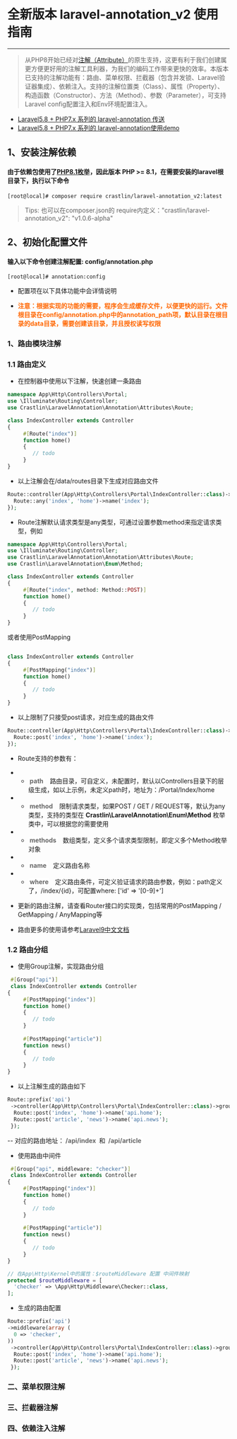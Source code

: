 # 全新版本 laravel-annotation_v2 使用指南
<style>
 .tag{display: inline-block;padding:0 3px;background: white;color:#666;border-radius: 5px;}
</style>
*** 
> 从PHP8开始已经对[注解（Attribute）](https://www.php.net/releases/8.0/zh)的原生支持，这更有利于我们创建属更方便更好用的注解工具利器，为我们的编码工作带来更快的效率。本版本已支持的注解功能有：路由、菜单权限、拦截器（包含并发锁、Laravel验证器集成）、依赖注入。支持的注解位置类（Class）、属性（Property）、构造函数（Constructor）、方法（Method）、参数（Parameter），可支持Laravel config配置注入和Env环境配置注入。

* [Laravel5.8 + PHP7.x 系列的 laravel-annotation 传送 ](https://github.com/CrastLin/laravel-annotation)
* [Laravel5.8 + PHP7.x 系列的 laravel-annotation使用demo](https://github.com/CrastLin/laravel-annotation-demo)

## 1、安装注解依赖
####  由于依赖包使用了[PHP8.1枚举](https://www.php.net/releases/8.1/en.php)，因此版本 PHP >= 8.1，在需要安装的laravel根目录下，执行以下命令
````shell
[root@local]# composer require crastlin/laravel-annotation_v2:latest
````
> Tips: 也可以在composer.json的 require内定义："crastlin/laravel-annotation_v2": "v1.0.6-alpha"
## 2、初始化配置文件
#### 输入以下命令创建注解配置: config/annotation.php
````shell
[root@local]# annotation:config
````
* 配置项在以下具体功能中会详情说明

* <b style="color:#f60">注意：根据实现的功能的需要，程序会生成缓存文件，以便更快的运行。文件根目录在config/annotation.php中的annotation_path项，默认目录在根目录的data目录，需要创建该目录，并且授权读写权限</b>

### 1、路由模块注解
### 1.1 路由定义
* 在控制器中使用以下注解，快速创建一条路由

````php
namespace App\Http\Controllers\Portal;
use \Illuminate\Routing\Controller;
use Crastlin\LaravelAnnotation\Annotation\Attributes\Route;

class IndexController extends Controller
{
     #[Route("index")]
     function home()
     {
        // todo
     }
}
````
- 以上注解会在/data/routes目录下生成对应路由文件
````php
Route::controller(App\Http\Controllers\Portal\IndexController::class)->group(function(){
  Route::any('index', 'home')->name('index');
});
````
- Route注解默认请求类型是any类型，可通过设置参数method来指定请求类型，例如
````php
namespace App\Http\Controllers\Portal;
use \Illuminate\Routing\Controller;
use Crastlin\LaravelAnnotation\Annotation\Attributes\Route;
use Crastlin\LaravelAnnotation\Enum\Method;

class IndexController extends Controller
{
     #[Route("index", method: Method::POST)]
     function home()
     {
        // todo
     }
}
````
或者使用PostMapping
````php

class IndexController extends Controller
{
     #[PostMapping("index")]
     function home()
     {
        // todo
     }
}
````
- 以上限制了只接受post请求，对应生成的路由文件
````php
Route::controller(App\Http\Controllers\Portal\IndexController::class)->group(function(){
  Route::post('index', 'home')->name('index');
});
````
- Route支持的参数有：


 - - <b class="tag">path</b> &nbsp;&nbsp;路由目录，可自定义，未配置时，默认以Controllers目录下的层级生成，如以上示例，未定义path时，地址为：/Portal/Index/home


 - - <b class="tag">method</b>  &nbsp;&nbsp;限制请求类型，如果POST / GET / REQUEST等，默认为any类型，支持的类型在 <b>Crastlin\LaravelAnnotation\Enum\Method</b> 枚举类中，可以根据您的需要使用


 - - <b class="tag">methods</b> &nbsp;&nbsp;数组类型，定义多个请求类型限制，即定义多个Method枚举对象


 - - <b class="tag">name</b> &nbsp;&nbsp;定义路由名称


 - - <b class="tag">where</b> &nbsp;&nbsp;定义路由条件，可定义验证请求的路由参数，例如：path定义了，/index/{id}，可配置where: ['id' => '[0-9]+']


- 更新的路由注解，请查看Router接口的实现类，包括常用的PostMapping / GetMapping / AnyMapping等


- 路由更多的使用请参考[Laravel9中文文档](https://learnku.com/docs/laravel/9.x/routing/12209#296672)


### 1.2 路由分组
* 使用Group注解，实现路由分组
````php
 #[Group("api")]
 class IndexController extends Controller
{
     #[PostMapping("index")]
     function home()
     {
        // todo
     }
     
     #[PostMapping("article")]
     function news()
     {
        // todo
     }
}
````
- 以上注解生成的路由如下
````php
Route::prefix('api')
 ->controller(App\Http\Controllers\Portal\IndexController::class)->group(function(){
  Route::post('index', 'home')->name('api.home');
  Route::post('article', 'news')->name('api.news');
 });
````
-- 对应的路由地址：<b class="tag">/api/index</b> 和 <b class="tag">/api/article</b>

- 使用路由中间件
````php
 #[Group("api", middleware: "checker")]
 class IndexController extends Controller
{
     #[PostMapping("index")]
     function home()
     {
        // todo
     }
     
     #[PostMapping("article")]
     function news()
     {
        // todo
     }
}

// 在App\Http\Kernel中的属性：$routeMiddleware 配置 中间件映射
protected $routeMiddleware = [
  'checker' => \App\Http\Middleware\Checker::class,
];
````
- 生成的路由配置
````php
Route::prefix('api')
->middleware(array (
  0 => 'checker',
))
 ->controller(App\Http\Controllers\Portal\IndexController::class)->group(function(){
  Route::post('index', 'home')->name('api.home');
  Route::post('article', 'news')->name('api.news');
 });
````

### 二、菜单权限注解

### 三、拦截器注解

### 四、依赖注入注解
